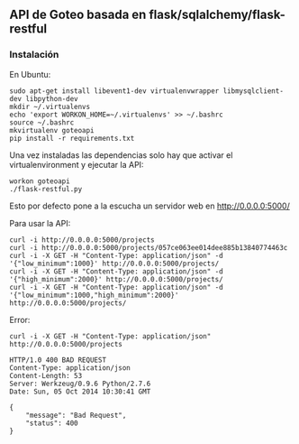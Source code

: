 ## API de Goteo basada en flask/sqlalchemy/flask-restful

### Instalación
En Ubuntu:

    sudo apt-get install libevent1-dev virtualenvwrapper libmysqlclient-dev libpython-dev
    mkdir ~/.virtualenvs
    echo 'export WORKON_HOME=~/.virtualenvs' >> ~/.bashrc
    source ~/.bashrc
    mkvirtualenv goteoapi
    pip install -r requirements.txt

Una vez instaladas las dependencias solo hay que activar el virtualenvironment y ejecutar la API:

    workon goteoapi
    ./flask-restful.py

Esto por defecto pone a la escucha un servidor web en http://0.0.0.0:5000/

Para usar la API:

    curl -i http://0.0.0.0:5000/projects
    curl -i http://0.0.0.0:5000/projects/057ce063ee014dee885b13840774463c
    curl -i -X GET -H "Content-Type: application/json" -d '{"low_minimum":1000}' http://0.0.0.0:5000/projects/
    curl -i -X GET -H "Content-Type: application/json" -d '{"high_minimum":2000}' http://0.0.0.0:5000/projects/
    curl -i -X GET -H "Content-Type: application/json" -d '{"low_minimum":1000,"high_minimum":2000}' http://0.0.0.0:5000/projects/

Error:

    curl -i -X GET -H "Content-Type: application/json" http://0.0.0.0:5000/projects

    HTTP/1.0 400 BAD REQUEST
    Content-Type: application/json
    Content-Length: 53
    Server: Werkzeug/0.9.6 Python/2.7.6
    Date: Sun, 05 Oct 2014 10:30:41 GMT

    {
        "message": "Bad Request",
        "status": 400
    }
